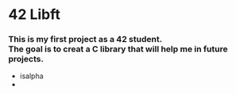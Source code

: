 # 42 Libft

<div><h3>This is my first project as a 42 student.<br>
The goal is to creat a C library that will help me in future projects.</h3></div>
<div>
  <ul><li>isalpha<li></ul>
  </div> 

